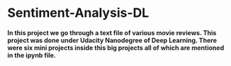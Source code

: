 # Sentiment-Analysis-DL
#### In this project we go through a text file of various movie reviews. This project was done under Udacity Nanodegree of Deep Learning. There were six mini projects inside this big projects all of which are mentioned in the ipynb file. 
